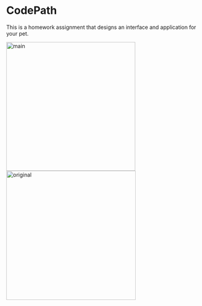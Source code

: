 # CodePath
This is a homework assignment that designs an interface and application for your pet.

<img width="342" alt="main" src="https://github.com/user-attachments/assets/e91695fb-17f9-48f0-bb6e-a7d88de52d54" />
<img width="343" alt="original" src="https://github.com/user-attachments/assets/bf33ef74-5a31-4dbe-ae06-e0b62f119a14" />
